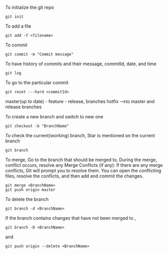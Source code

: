 To initialize the git repo
```
git init
```

To add a file 
```
git add -f <filename>
```

To commit 
```
git commit -m "Commit message"
```

To have history of commits and their message, commitId, date, and time
```
git log
```

To go to the particular commit
```
git reset ---hard <commitId>
```


master(up to date) - feature - release, branches
 hotfix -->to master and release branches


To create a new branch and switch to new one
```
git checkout -b "BranchName"
```

To check the current(working) branch, Star is mentioned on the current branch
```
git branch
```

To merge, Go to the branch that should be merged to,
During the merge, conflict occurs, resolve any Merge Conflicts (if any): If there are any merge conflicts, Git will prompt you to resolve them. You can open the conflicting files, resolve the conflicts, and then add and commit the changes. 
```
git merge <BranchName>
git push origin master
```

To delete the branch
```
git branch -d <BranchName>
```

If the branch contains changes that have not been merged to ,
```
git branch -D <BranchName>
```
and 
```
git push origin --delete <BranchName>
```
